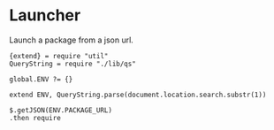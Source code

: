 Launcher
========

Launch a package from a json url.

    {extend} = require "util"
    QueryString = require "./lib/qs"

    global.ENV ?= {}

    extend ENV, QueryString.parse(document.location.search.substr(1))

    $.getJSON(ENV.PACKAGE_URL)
    .then require
